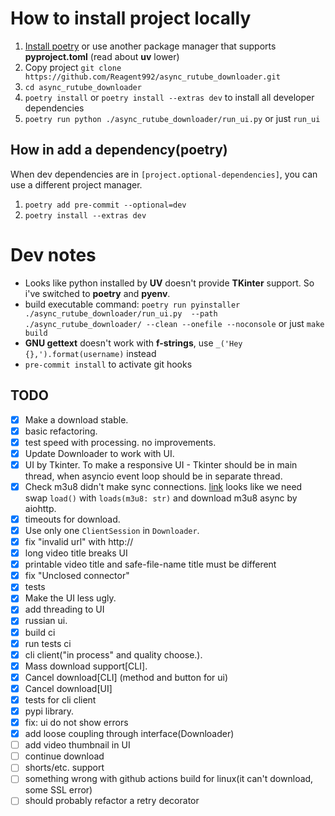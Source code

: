 # How to install project locally

1. [Install poetry](https://python-poetry.org/) or use another package manager that supports **pyproject.toml** (read about **uv** lower)
2. Copy project `git clone https://github.com/Reagent992/async_rutube_downloader.git`
3. `cd async_rutube_downloader`
4. `poetry install` or `poetry install --extras dev` to install all developer dependencies
5. `poetry run python ./async_rutube_downloader/run_ui.py` or just `run_ui`

## How in add a dependency(poetry)

When dev dependencies are in `[project.optional-dependencies]`, you can use a different project manager.

1. `poetry add pre-commit --optional=dev`
2. `poetry install --extras dev`

# Dev notes

- Looks like python installed by **UV** doesn't provide **TKinter** support. So i've switched to **poetry** and **pyenv**.
- build executable command: `poetry run pyinstaller ./async_rutube_downloader/run_ui.py  --path ./async_rutube_downloader/ --clean --onefile --noconsole` or just `make build`
- **GNU gettext** doesn't work with **f-strings**, use `_('Hey {},').format(username)` instead
- `pre-commit install` to activate git hooks

## TODO

- [x] Make a download stable.
- [x] basic refactoring.
- [x] test speed with processing. no improvements.
- [x] Update Downloader to work with UI.
- [x] UI by Tkinter. To make a responsive UI - Tkinter should be in main thread, when asyncio event loop should be in separate thread.
- [x] Check m3u8 didn't make sync connections. [link](https://github.com/globocom/m3u8/wiki/FAQ#how-to-use-a-custom-python-http-client)
looks like we need swap `load()` with `loads(m3u8: str)` and download m3u8 async by aiohttp.
- [x] timeouts for download.
- [x] Use only one `ClientSession` in `Downloader`.
- [x] fix "invalid url" with http://
- [x] long video title breaks UI
- [x] printable video title and safe-file-name title must be different
- [x] fix "Unclosed connector"
- [x] tests
- [x] Make the UI less ugly.
- [x] add threading to UI
- [x] russian ui.
- [x] build ci
- [x] run tests ci
- [x] cli client("in process" and quality choose.).
- [x] Mass download support[CLI].
- [x] Cancel download[CLI] (method and button for ui)
- [x] Cancel download[UI]
- [x] tests for cli client
- [x] pypi library.
- [x] fix: ui do not show errors
- [x] add loose coupling through interface(Downloader)
- [ ] add video thumbnail in UI
- [ ] continue download
- [ ] shorts/etc. support
- [ ] something wrong with github actions build for linux(it can't download, some SSL error)
- [ ] should probably refactor a retry decorator
